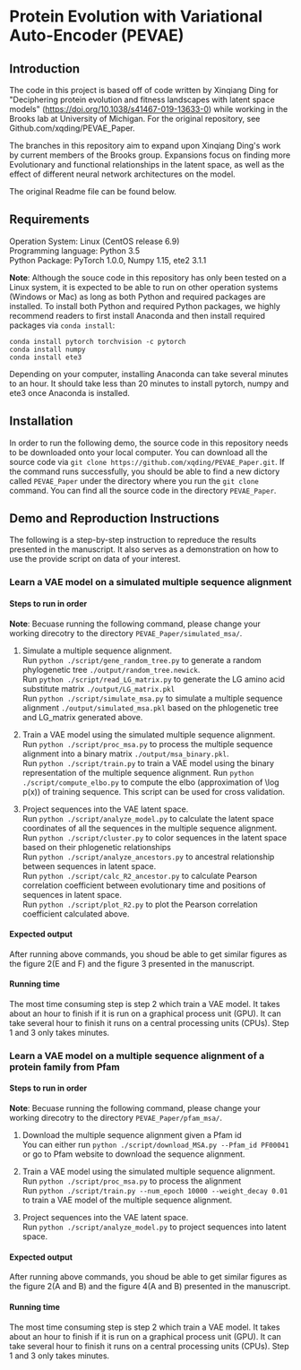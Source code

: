 # Protein Evolution with Variational Auto-Encoder (PEVAE)

## Introduction

The code in this project is based off of code written by 
Xinqiang Ding for "Deciphering protein evolution and fitness 
landscapes with latent space models" (https://doi.org/10.1038/s41467-019-13633-0) 
while working in the Brooks lab at University of Michigan. For the 
original repository, see Github.com/xqding/PEVAE_Paper.

The branches in this repository aim to expand upon Xinqiang Ding's work
by current members of the Brooks group. Expansions focus on finding more 
Evolutionary and functional relationships in the latent space, as well
as the effect of different neural network architectures on the model. 

The original Readme file can be found below. 

## Requirements
Operation System: Linux (CentOS release 6.9)  
Programming language: Python 3.5  
Python Package: PyTorch 1.0.0, Numpy 1.15, ete2 3.1.1  

**Note**: Although the souce code in this repository has only been tested on a Linux system,
it is expected to be able to run on other operation systems (Windows or Mac)
as long as both Python and required packages are installed. To install both Python and required
Python packages, we highly recommend readers to first install Anaconda and then install required
packages via `conda install`:  
```
conda install pytorch torchvision -c pytorch
conda install numpy
conda install ete3
```
Depending on your computer, installing Anaconda can take several minutes to an hour.
It should take less than 20 minutes to install pytorch, numpy and ete3 once Anaconda is installed.


## Installation
In order to run the following demo, the source code in this repository needs to be downloaded
onto your local computer. You can download all the source code via
`git clone https://github.com/xqding/PEVAE_Paper.git`.
If the command runs successfully, you should be able to find a new dictory called `PEVAE_Paper`
under the directory where you run the `git clone` command.
You can find all the source code in the directory `PEVAE_Paper`.

## Demo and Reproduction Instructions
The following is a step-by-step instruction to repreduce the results presented in the manuscript.
It also serves as a demonstration on how to use the provide script on data of your interest.

### Learn a VAE model on a simulated multiple sequence alignment
#### Steps to run in order
**Note**: Becuase running the following command, please change your working direcotry to the directory `PEVAE_Paper/simulated_msa/`.  
1. Simulate a multiple sequence alignment.  
   Run `python ./script/gene_random_tree.py` to generate a random phylogenetic tree `./output/random_tree.newick`.  
   Run `python ./script/read_LG_matrix.py` to generate the LG amino acid substitute matrix `./output/LG_matrix.pkl`  
   Run `python ./script/simulate_msa.py` to simulate a multiple sequence alignment `./output/simulated_msa.pkl` based on the phlogenetic tree and LG_matrix generated above.

2. Train a VAE model using the simulated multiple sequence alignment.  
   Run `python ./script/proc_msa.py` to process the multiple sequence alignment into a binary matrix `./output/msa_binary.pkl`.  
   Run `python ./script/train.py` to train a VAE model using the binary representation of the multiple sequence alignment.
   Run `python ./script/compute_elbo.py` to compute the elbo (approximation of \log p(x)) of training sequence. This script can be used for cross validation.   

3. Project sequences into the VAE latent space.   
   Run `python ./script/analyze_model.py` to calculate the latent space coordinates of all the sequences in the multiple sequence alignment.  
   Run `python ./script/cluster.py` to color sequences in the latent space based on their phlogenetic relationships  
   Run `python ./script/analyze_ancestors.py` to ancestral relationship between sequences in latent space.  
   Run `python ./script/calc_R2_ancestor.py` to calculate Pearson correlation coefficient between evolutionary time and positions of sequences in latent space.  
   Run `python ./script/plot_R2.py` to plot the Pearson correlation coefficient calculated above.
   
#### Expected output
   After running above commands, you shoud be able to get similar figures as the figure 2(E and F) and the figure 3 presented in the manuscript.
   
#### Running time
   The most time consuming step is step 2 which train a VAE model. It takes about an hour to finish if it is run on a graphical process unit (GPU). It can take several hour to finish it runs on a central processing units (CPUs). Step 1 and 3 only takes minutes.
   
   
### Learn a VAE model on a multiple sequence alignment of a protein family from Pfam
#### Steps to run in order
**Note**: Becuase running the following command, please change your working direcotry to the directory `PEVAE_Paper/pfam_msa/`.
1. Download the multiple sequence alignment given a Pfam id  
   You can either run `python ./script/download_MSA.py --Pfam_id PF00041` or go to Pfam website to download the sequence alignment.
   
2. Train a VAE model using the simulated multiple sequence alignment.  
   Run `python ./script/proc_msa.py` to process the alignment     
   Run `python ./script/train.py --num_epoch 10000 --weight_decay 0.01` to train a VAE model of the multiple sequence alignment.  
   
3. Project sequences into the VAE latent space.     
   Run `python ./script/analyze_model.py` to project sequences into latent space.

#### Expected output
   After running above commands, you shoud be able to get similar figures as the figure 2(A and B) and the figure 4(A and B) presented in the manuscript.
   
#### Running time
   The most time consuming step is step 2 which train a VAE model. It takes about an hour to finish if it is run on a graphical process unit (GPU). It can take several hour to finish it runs on a central processing units (CPUs). Step 1 and 3 only takes minutes.
   
